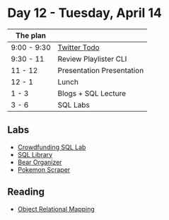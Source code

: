 # Day 12 - Tuesday, April 14

The plan        |      |
----------------|-------
9:00 - 9:30     | [Twitter Todo](https://learn.flatironschool.com/lessons/6237)
9:30 - 11       | Review Playlister CLI
11 - 12         | Presentation Presentation
12 - 1          | Lunch
1 - 3           | Blogs + SQL Lecture
3 - 6           | SQL Labs

## Labs

* [Crowdfunding SQL Lab](http://learn.flatironschool.com/lessons/3486)
* [SQL Library](http://learn.flatironschool.com/lessons/3487)
* [Bear Organizer](http://learn.flatironschool.com/lessons/4199)
* [Pokemon Scraper](http://learn.flatironschool.com/lessons/3488)

## Reading

* [Object Relational Mapping](http://en.wikipedia.org/wiki/Object-relational_mapping)
